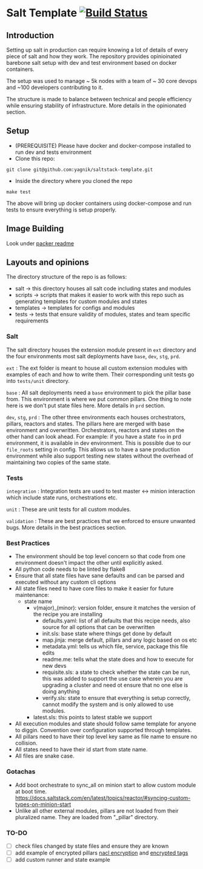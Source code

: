 # Salt Template [![Build Status](https://travis-ci.org/yagnik/salt-template.svg?branch=master)](https://travis-ci.org/yagnik/salt-template)

## Introduction
Setting up salt in production can require knowing a lot of details of every piece of salt and how they work. The repository provides opinioinated barebone salt setup with dev and test environment based on docker containers.

The setup was used to manage ~ 5k nodes with a team of ~ 30 core devops and ~100 developers contributing to it. 

The structure is made to balance between technical and people efficiency while ensuring stability of infrastructure. More details in the opinionated section.

## Setup
- (PREREQUISITE) Please have docker and docker-compose installed to run dev and tests environment
- Clone this repo:
```
git clone git@github.com:yagnik/saltstack-template.git
```
- Inside the directory where you cloned the repo
```
make test
```
The above will bring up docker containers using docker-compose and run tests to ensure everything is setup properly.

## Image Building
Look under [packer readme](https://github.com/yagnik/salt-template/blob/master/packer/README.md)

## Layouts and opinions
The directory structure of the repo is as follows:
- salt -> this directory houses all salt code including states and modules
- scripts -> scripts that makes it easier to work with this repo such as generating templates for custom modules and states
- templates -> templates for configs and modules
- tests -> tests that ensure validity of modules, states and team specific requirements

### Salt
The salt directory houses the extension module present in `ext` directory and the four environments most salt deployments have `base`, `dev`, `stg`, `prd`.

`ext` : The ext folder is meant to house all custom extension modules with examples of each and how to write them. Their corresponding unit tests go into `tests/unit` directory.

`base` : All salt deployments need a `base` environment to pick the pillar base from. This environment is where we put common pillars. One thing to note here is we don't put state files here. More details in `prd` section.

`dev`, `stg`, `prd` : The other three environments each houses orchestrators, pillars, reactors and states. The pillars here are merged with base environment and overwritten. Orchestrators, reactors and states on the other hand can look ahead. For example: if you have a state `foo` in prd environment, it is available in dev environment. This is possible due to our `file_roots` setting in config. This allows us to have a sane production environment while also support testing new states without the overhead of maintaining two copies of the same state.

### Tests
`integration` : Integration tests are used to test master <-> minion interaction which include state runs, orchestrations etc.

`unit` : These are unit tests for all custom modules.

`validation` : These are best practices that we enforced to ensure unwanted bugs. More details in the best practices section.


### Best Practices
- The environment should be top level concern so that code from one environment doesn't impact the other until explicitly asked.
- All python code needs to be linted by flake8
- Ensure that all state files have sane defaults and can be parsed and executed without any custom cli options
- All state files need to have core files to make it easier for future maintenance:
    + state name
        * v(major)_(minor): version folder, ensure it matches the version of the recipe you are installing
            - defaults.yaml: list of all defaults that this recipe needs, also source for all options that can be overwritten
            - init.sls:  base state where things get done by default
            - map.jinja: merge default, pillars and any logic based on os etc
            - metadata.yml: tells us which file, service, package this file edits
            - readme.me: tells what the state does and how to execute for new devs
            - requisite.sls: a state to check whether the state can be run, this was added to support the use case wherein you are upgrading a cluster and need ot ensure that no one else is doing anything
            - verify.sls: state to ensure that everything is setup correctly, cannot modify the system and is only allowed to use modules.
        * latest.sls: this points to latest stable we support
- All execution modules and state should follow same template for anyone to diggin. Convention over configuration supported through templates.
- All pillars need to have their top level key same as file name to ensure no collision. 
- All states need to have their id start from state name.
- All files are snake case.

### Gotachas
-  Add boot orchestrate to sync_all on minion start to allow custom module at boot time. https://docs.saltstack.com/en/latest/topics/reactor/#syncing-custom-types-on-minion-start
-  Unlike all other external modules, pillars are not loaded from their pluralized name. They are loaded from "_pillar" directory.


### TO-DO
- [ ] check files changed by state files and ensure they are known
- [ ] add example of encrypted pillars [nacl encryption](https://github.com/saltstack/salt/pull/41868) and [encrypted tags](https://github.com/saltstack/salt/pull/41956)
- [ ] add custom runner and state example
